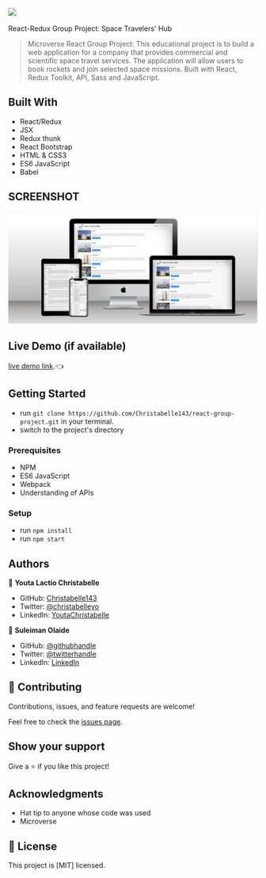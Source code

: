 ![](https://img.shields.io/badge/Microverse-blueviolet)

React-Redux Group Project: Space Travelers' Hub

> Microverse React Group Project: This educational project is to build a web application for a company that provides commercial and scientific space travel services. The application will allow users to book rockets and join selected space missions. Built with React, Redux Toolkit, API, Sass and JavaScript.

## Built With
- React/Redux
- JSX
- Redux thunk
- React Bootstrap
- HTML & CSS3
- ES6 JavaScript
- Babel

## SCREENSHOT
![screenshot](spacetrave.PNG)

## Live Demo (if available)

[live demo link](https://christabelle143-a00257.netlify.app/).👈


## Getting Started

- run `git clone https://github.com/Christabelle143/react-group-project.git` in your terminal.
- switch to the project's directory

### Prerequisites
- NPM
- ES6 JavaScript
- Webpack
- Understanding of APIs

### Setup
- run `npm install`
- run `npm start`

## Authors

👤 **Youta Lactio Christabelle**

- GitHub: [Christabelle143](https://github.com/Christabelle143)
- Twitter: [@christabelleyo](https://twitter.com/christabelleyo)
- LinkedIn: [YoutaChristabelle](https://linkedin.com/in/YoutaChristabelle)

👤 **Suleiman Olaide**

- GitHub: [@githubhandle](https://github.com/Ceemos96)
- Twitter: [@twitterhandle](https://twitter.com/Ceemos_dev)
- LinkedIn: [LinkedIn](https://www.linkedin.com/in/suleiman-olaide/)

## 🤝 Contributing

Contributions, issues, and feature requests are welcome!

Feel free to check the [issues page](https://github.com/Christabelle143/react-group-project/issues).

## Show your support

Give a ⭐️ if you like this project!

## Acknowledgments

- Hat tip to anyone whose code was used
- Microverse

## 📝 License


This project is [MIT] licensed.

